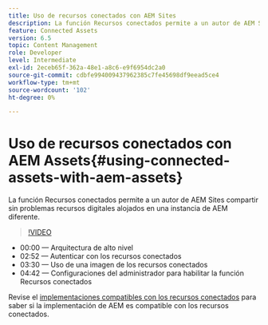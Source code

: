 ```yaml
---
title: Uso de recursos conectados con AEM Sites
description: La función Recursos conectados permite a un autor de AEM Sites compartir sin problemas recursos digitales alojados en una instancia de AEM diferente.
feature: Connected Assets
version: 6.5
topic: Content Management
role: Developer
level: Intermediate
exl-id: 2eceb65f-362a-48e1-a8c6-e9f6954dc2a0
source-git-commit: cdbfe994009437962385c7fe45698df9eead5ce4
workflow-type: tm+mt
source-wordcount: '102'
ht-degree: 0%

---
```


# Uso de recursos conectados con AEM Assets{#using-connected-assets-with-aem-assets}

La función Recursos conectados permite a un autor de AEM Sites compartir sin problemas recursos digitales alojados en una instancia de AEM diferente.

>[!VIDEO](https://video.tv.adobe.com/v/26060?quality=12&learn=on)

* 00:00 — Arquitectura de alto nivel
* 02:52 — Autenticar con los recursos conectados
* 03:30 — Uso de una imagen de los recursos conectados
* 04:42 — Configuraciones del administrador para habilitar la función Recursos conectados

Revise el [implementaciones compatibles con los recursos conectados](https://experienceleague.adobe.com/docs/experience-manager-65/assets/using/use-assets-across-connected-assets-instances.html#prerequisites) para saber si la implementación de AEM es compatible con los recursos conectados.
